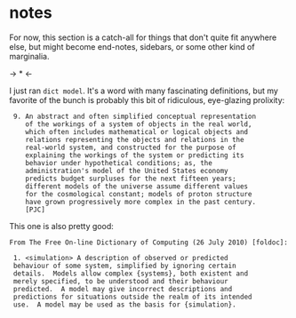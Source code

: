 notes
=====

For now, this section is a catch-all for things that don't quite fit anywhere
else, but might become end-notes, sidebars, or some other kind of marginalia.

-> * <-

I just ran `dict model`.  It's a word with many fascinating definitions, but my
favorite of the bunch is probably this bit of ridiculous, eye-glazing
prolixity:

     9. An abstract and often simplified conceptual representation
        of the workings of a system of objects in the real world,
        which often includes mathematical or logical objects and
        relations representing the objects and relations in the
        real-world system, and constructed for the purpose of
        explaining the workings of the system or predicting its
        behavior under hypothetical conditions; as, the
        administration's model of the United States economy
        predicts budget surpluses for the next fifteen years;
        different models of the universe assume different values
        for the cosmological constant; models of proton structure
        have grown progressively more complex in the past century.
        [PJC]

This one is also pretty good:

    From The Free On-line Dictionary of Computing (26 July 2010) [foldoc]:

     1. <simulation> A description of observed or predicted
     behaviour of some system, simplified by ignoring certain
     details.  Models allow complex {systems}, both existent and
     merely specified, to be understood and their behaviour
     predicted.  A model may give incorrect descriptions and
     predictions for situations outside the realm of its intended
     use.  A model may be used as the basis for {simulation}.

